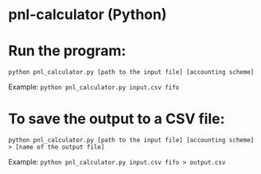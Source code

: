 # pnl-calculator (Python)

# Run the program:

`python pnl_calculator.py [path to the input file] [accounting scheme]`

Example: `python pnl_calculator.py input.csv fifo`

# To save the output to a CSV file:

`python pnl_calculator.py [path to the input file] [accounting scheme] > [name of the output file]`

Example: `python pnl_calculator.py input.csv fifo > output.csv`
